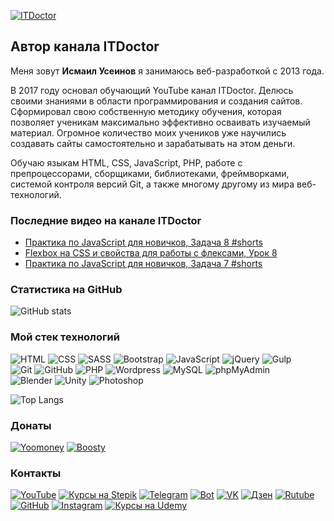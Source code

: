 [![ITDoctor](https://github.com/morphIsmail/morphIsmail/blob/main/assets/header.jpg)](https://www.youtube.com/c/ITDoctor)

## Автор канала ITDoctor
Меня зовут **Исмаил Усеинов** я занимаюсь веб-разработкой с 2013 года.

В 2017 году основал обучающий YouTube канал ITDoctor. Делюсь своими знаниями в области программирования и создания сайтов. Сформировал свою собственную методику обучения, которая позволяет ученикам максимально эффективно осваивать изучаемый материал. Огромное количество моих учеников уже научились создавать сайты самостоятельно и зарабатывать на этом деньги.

Обучаю языкам HTML, CSS, JavaScript, PHP, работе с препроцессорами, сборщиками, библиотеками, фреймворками, системой контроля версий Git,  а также многому другому из мира веб-технологий. 

### Последние видео на канале ITDoctor
<!-- YOUTUBE:START -->
- [Практика по JavaScript для новичков, Задача 8 #shorts](https://www.youtube.com/watch?v=NPWBvggTARQ)
- [Flexbox на CSS и свойства для работы с флексами, Урок 8](https://www.youtube.com/watch?v=mHUdQKm2iKY)
- [Практика по JavaScript для новичков, Задача 7 #shorts](https://www.youtube.com/watch?v=0HJgSPz3B4E)
<!-- YOUTUBE:END -->

### Статистика на GitHub
![GitHub stats](https://github-readme-stats.vercel.app/api?username=morphIsmail&show_icons=true&hide=prs,issues,contribs&theme=dark)

### Мой стек технологий
![HTML](https://img.shields.io/badge/-HTML-333?style=for-the-badge&logo=html5)
![CSS](https://img.shields.io/badge/-CSS-333?style=for-the-badge&logo=css3&logoColor=blue)
![SASS](https://img.shields.io/badge/-SASS-333?style=for-the-badge&logo=SASS)
![Bootstrap](https://img.shields.io/badge/-Bootstrap-333?style=for-the-badge&logo=Bootstrap)
![JavaScript](https://img.shields.io/badge/-JavaScript-333?style=for-the-badge&logo=javascript)
![jQuery](https://img.shields.io/badge/-jQuery-333?style=for-the-badge&logo=jQuery&logoColor=blue)
![Gulp](https://img.shields.io/badge/-Gulp-333?style=for-the-badge&logo=Gulp)  
![Git](https://img.shields.io/badge/-Git-333?style=for-the-badge&logo=Git)
![GitHub](https://img.shields.io/badge/-GitHub-333?style=for-the-badge&logo=GitHub)
![PHP](https://img.shields.io/badge/-PHP-333?style=for-the-badge&logo=PHP)
![Wordpress](https://img.shields.io/badge/-Wordpress-333?style=for-the-badge&logo=Wordpress&logoColor=blue)
![MySQL](https://img.shields.io/badge/-MySQL-333?style=for-the-badge)
![phpMyAdmin](https://img.shields.io/badge/-phpMyAdmin-333?style=for-the-badge)  
![Blender](https://img.shields.io/badge/-Blender-333?style=for-the-badge&logo=Blender)
![Unity](https://img.shields.io/badge/-Unity-333?style=for-the-badge&logo=Unity)
![Photoshop](https://img.shields.io/badge/-Photoshop-333?style=for-the-badge&logo=Photoshop)

![Top Langs](https://github-readme-stats.vercel.app/api/top-langs/?username=morphIsmail&layout=compact&theme=dark)

### Донаты
[![Yoomoney](https://img.shields.io/badge/-Yoomoney-7f2bfd?style=for-the-badge)](https://yasobe.ru/na/itdoctor)
[![Boosty](https://img.shields.io/badge/-Boosty-FFA318?style=for-the-badge)](https://boosty.to/itdoctor)

### Контакты
[![YouTube](https://img.shields.io/badge/-YouTube-333?style=for-the-badge&logo=YouTube&logoColor=FF0000)](https://www.youtube.com/c/ITDoctor)
[![Курсы на Stepik](https://img.shields.io/badge/-Курсы_на_Stepik-08a652?style=for-the-badge)](https://stepik.org/users/387773773/teach)
[![Telegram](https://img.shields.io/badge/-Telegram-333?style=for-the-badge&logo=telegram&logoColor=27A0D9)](https://t.me/itdoctor_official)
[![Bot](https://img.shields.io/badge/-Bot-333?style=for-the-badge)](https://t.me/itdoctorNavigatorBot?start)
[![VK](https://img.shields.io/badge/-VK-333?style=for-the-badge&logo=Vk&logoColor=27A0D9)](https://vk.com/itdoctorstudio)
[![Дзен](https://img.shields.io/badge/-Дзен-333?style=for-the-badge)](https://zen.yandex.ru/itdoctor)
[![Rutube](https://img.shields.io/badge/-Rutube-333?style=for-the-badge)](https://rutube.ru/channel/23500045/)
[![GitHub](https://img.shields.io/badge/-GitHub-333?style=for-the-badge&logo=GitHub&logoColor=fff)](https://github.com/morphIsmail)
[![Instagram](https://img.shields.io/badge/-Instagram-333?style=for-the-badge&logo=instagram&logoColor=B4068E)](https://instagram.com/ismail_asanovich)
[![Курсы на Udemy](https://img.shields.io/badge/-Udemy-333?style=for-the-badge&logo=Udemy&logoColor=fff)](https://www.udemy.com/user/useinov-ismail-asanovich/)
